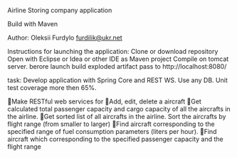 Airline Storing company application

Build with Maven

Author: Oleksii Furdylo furdilik@ukr.net

Instructions for launching the application:
Clone or download repository
Open with Eclipse or Idea or other IDE as Maven project
Compile on tomcat server. berore launch build exploded artifact
pass to http://localhost:8080/


task:
Develop application with Spring Core and REST WS. Use any DB. Unit test coverage more then 65%.

Make RESTful web services for
Add, edit, delete a aircraft
Get calculated total passenger capacity and cargo capacity of all the aircrafts in the airline.
Get sorted list of all aircrafts in the airline. Sort the aircrafts by flight range (from smaller to larger)
Find aircraft corresponding to the specified range of fuel consumption parameters (liters per hour).
Find aircraft which corresponding to the specified passenger capacity and the flight range
